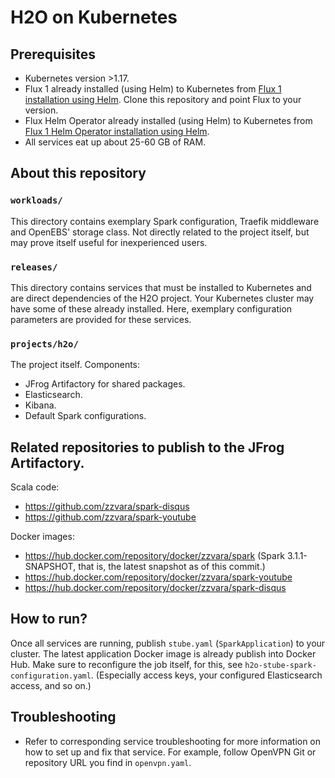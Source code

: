 # H2O on Kubernetes

## Prerequisites

- Kubernetes version >1.17.
- Flux 1 already installed (using Helm) to Kubernetes
  from [Flux 1 installation using Helm](https://docs.fluxcd.io/en/latest/tutorials/get-started-helm/).
  Clone this repository and point Flux to your version.
- Flux Helm Operator already installed (using Helm) to Kubernetes
  from [Flux 1 Helm Operator installation using Helm](https://docs.fluxcd.io/projects/helm-operator/en/stable/).
- All services eat up about 25-60 GB of RAM.  

## About this repository

### `workloads/`

This directory contains exemplary Spark configuration, Traefik middleware
and OpenEBS' storage class. Not directly related to the project itself,
but may prove itself useful for inexperienced users.

### `releases/`

This directory contains services that must be installed to Kubernetes
and are direct dependencies of the H2O project. Your Kubernetes cluster
may have some of these already installed. Here, exemplary configuration
parameters are provided for these services.

### `projects/h2o/`

The project itself. Components:

- JFrog Artifactory for shared packages.
- Elasticsearch.
- Kibana.
- Default Spark configurations.

## Related repositories to publish to the JFrog Artifactory.

Scala code:

- https://github.com/zzvara/spark-disqus
- https://github.com/zzvara/spark-youtube

Docker images:

- https://hub.docker.com/repository/docker/zzvara/spark (Spark 3.1.1-SNAPSHOT,
  that is, the latest snapshot as of this commit.)
- https://hub.docker.com/repository/docker/zzvara/spark-youtube
- https://hub.docker.com/repository/docker/zzvara/spark-disqus

## How to run?

Once all services are running, publish `stube.yaml` (`SparkApplication`) to your cluster.
The latest application Docker image is already publish into Docker Hub.
Make sure to reconfigure the job itself, for this, see
`h2o-stube-spark-configuration.yaml`. (Especially access keys,
your configured Elasticsearch access, and so on.)

## Troubleshooting

- Refer to corresponding service troubleshooting for more information
  on how to set up and fix that service. For example, follow OpenVPN Git
  or repository URL you find in `openvpn.yaml`.